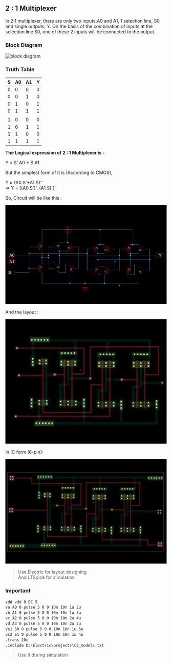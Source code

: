 ## 2 : 1 Multiplexer

In 2:1 multiplexer, there are only two inputs,A0 and A1, 1 selection line, S0 and single outputs, Y. On the basis of the combination of inputs at the selection line S0, one of these 2 inputs will be connected to the output.

### Block Diagram


![block diagram](https://static.javatpoint.com/tutorial/digital-electronics/images/multiplexer.png)

### Truth Table

|S|A0|A1|Y|
|-|-|-|-|
|0|0|0|0|
|0|0|1|0|
|0|1|0|1|
|0|1|1|1|
| | | | |
|1|0|0|0|
|1|0|1|1|
|1|1|0|0|
|1|1|1|1|


**The Logical expression of 2 : 1 Multiplexer is -**

Y = S'.A0 + S.A1

But the simplest form of it is (According to CMOS),

Y = (A0.S'+A1.S)''<br>
=> Y = [(A0.S')'. (A1.S)']'

So, Circuit will be like this :

![circuit](./mux.png)

And the layout :

![layout](./2_1_mux_layout.png)


In IC form (6-pin):

![ic](./mux_ic_form.png)


> Use Electric for layout designing<br>
> And LTSpice for simulation


### Important

```bash
vdd vdd 0 DC 5
va A0 0 pulse 5 0 0 10n 10n 1u 2u
vb A1 0 pulse 5 0 0 10n 10n 1u 3u
vc A2 0 pulse 5 0 0 10n 10n 2u 4u
vd A3 0 pulse 5 0 0 10n 10n 2u 2u
vs1 S0 0 pulse 5 0 0 10n 10n 1u 5u
vs2 S1 0 pulse 5 0 0 10n 10n 1u 4u
.trans 20u
.include D:\Electric\projects\C5_models.txt
```

> Use it during simulation